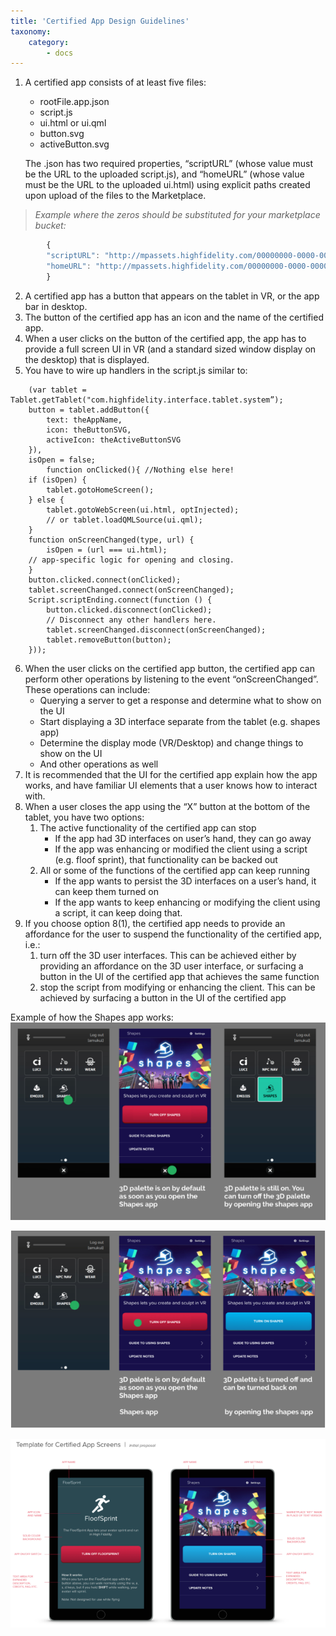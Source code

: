 ```yaml
---
title: 'Certified App Design Guidelines'
taxonomy:
    category:
        - docs 
---
```

1. A certified app consists of at least five files: 
    * rootFile.app.json 
    * script.js 
    * ui.html or ui.qml
    * button.svg
    * activeButton.svg 

    The .json has two required properties, “scriptURL” (whose value must be the URL to the uploaded script.js), and “homeURL” (whose value must be the URL to the uploaded ui.html) using explicit paths created upon upload of the files to the Marketplace. 
>*Example where the zeros should be substituted for your marketplace bucket:*
``` javascript
        {
        "scriptURL": "http://mpassets.highfidelity.com/00000000-0000-0000-0000-000000000000-v1/script.js",
        "homeURL": "http://mpassets.highfidelity.com/00000000-0000-0000-0000-000000000000-v1/ui.html"
        }
```
2. A certified app has a button that appears on the tablet in VR, or the app bar in desktop.
3. The button of the certified app has an icon and the name of the certified app.
4. When a user clicks on the button of the certified app, the app has to provide a full screen UI in VR (and a standard sized window display on the desktop) that is displayed.
5. You have to wire up handlers in the script.js similar to:
``` 
    (var tablet = Tablet.getTablet("com.highfidelity.interface.tablet.system”);
    button = tablet.addButton({
        text: theAppName,
        icon: theButtonSVG,
        activeIcon: theActiveButtonSVG
	}),
    isOpen = false;
        function onClicked(){ //Nothing else here!
    if (isOpen) {
        tablet.gotoHomeScreen();
    } else {
        tablet.gotoWebScreen(ui.html, optInjected);
        // or tablet.loadQMLSource(ui.qml);
    }
    function onScreenChanged(type, url) {
	    isOpen = (url === ui.html);
    // app-specific logic for opening and closing.
    }
    button.clicked.connect(onClicked);
    tablet.screenChanged.connect(onScreenChanged);
    Script.scriptEnding.connect(function () {
        button.clicked.disconnect(onClicked);
        // Disconnect any other handlers here.
        tablet.screenChanged.disconnect(onScreenChanged);
        tablet.removeButton(button);
    }));
```
6. When the user clicks on the certified app button, the certified app can perform other operations by listening to the event “onScreenChanged”. These operations can include:
    - Querying a server to get a response and determine what to show on the UI
    - Start displaying a 3D interface separate from the tablet  (e.g. shapes app)
    - Determine the display mode (VR/Desktop) and change things to show on the UI
    - And other operations as well
7. It is recommended that the UI for the certified app explain how the app works, and have familiar UI elements that a user knows how to interact with.
8. When a user closes the app using the “X” button at the bottom of the tablet, you have two options:
    1. The active functionality of the certified app can stop
        * If the app had 3D interfaces on user’s hand, they can go away
        * If the app was enhancing or modified the client using a script (e.g. floof sprint), that functionality can be backed out
    2. All or some of the functions of the certified app can keep running
        * If the app wants to persist the 3D interfaces on a user’s hand, it can keep them turned on
        * If the app wants to keep enhancing or modifying the client using a script, it can keep doing that.
9. If you choose option 8(1), the certified app needs to provide an affordance for the user to suspend the functionality of the certified app, i.e.: 
    1. turn off the 3D user interfaces. This can be achieved either by providing an affordance on the 3D user interface, or surfacing a button in the UI of the certified app that achieves the same function
    2. stop the script from modifying or enhancing the client. This can be achieved by surfacing a button in the UI of the certified app

Example of how the Shapes app works:
![](shape1.png)

![](shape2.png)

![](shape3.png)


